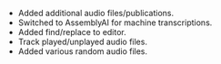 * Added additional audio files/publications.
* Switched to AssemblyAI for machine transcriptions.
* Added find/replace to editor.
* Track played/unplayed audio files.
* Added various random audio files.
